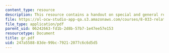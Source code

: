 ```yaml
---
content_type: resource
description: This resource contains a handout on special and general relativity concepts.
file: https://ol-ocw-studio-app-qa.s3.amazonaws.com/courses/8-033-relativity-fall-2006/247a558883de99bc79212077c6c6d5d5_gr.pdf
file_type: application/pdf
parent_uid: 06242663-fd1b-2d8b-57b7-1e47ee57e153
resourcetype: Document
title: gr.pdf
uid: 247a5588-83de-99bc-7921-2077c6c6d5d5
---
```

